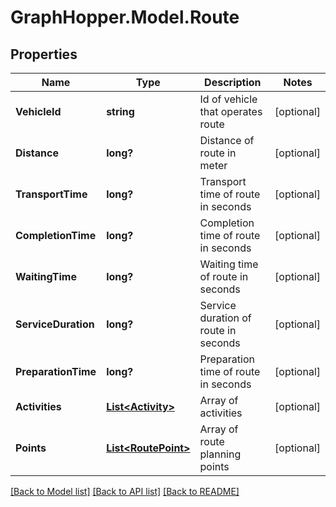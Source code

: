 # GraphHopper.Model.Route
## Properties

Name | Type | Description | Notes
------------ | ------------- | ------------- | -------------
**VehicleId** | **string** | Id of vehicle that operates route | [optional] 
**Distance** | **long?** | Distance of route in meter | [optional] 
**TransportTime** | **long?** | Transport time of route in seconds | [optional] 
**CompletionTime** | **long?** | Completion time of route in seconds | [optional] 
**WaitingTime** | **long?** | Waiting time of route in seconds | [optional] 
**ServiceDuration** | **long?** | Service duration of route in seconds | [optional] 
**PreparationTime** | **long?** | Preparation time of route in seconds | [optional] 
**Activities** | [**List&lt;Activity&gt;**](Activity.md) | Array of activities | [optional] 
**Points** | [**List&lt;RoutePoint&gt;**](RoutePoint.md) | Array of route planning points | [optional] 

[[Back to Model list]](../README.md#documentation-for-models) [[Back to API list]](../README.md#documentation-for-api-endpoints) [[Back to README]](../README.md)

